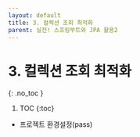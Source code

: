 ```yaml
---
layout: default
title: 3. 컬렉션 조회 최적화
parent: 실전! 스프링부트와 JPA 활용2
---
```


# 3. 컬렉션 조회 최적화
{: .no_toc }

1. TOC
{:toc}

- 프로젝트 환경설정(pass)